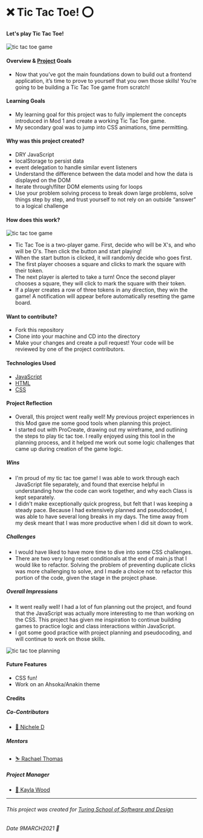 # ❌ Tic Tac Toe! ⭕️
#### Let's play Tic Tac Toe!

![tic tac toe game](https://user-images.githubusercontent.com/63027000/110566904-e74be200-810d-11eb-9085-6b6f4108e428.gif)

#### Overview & [Project](https://frontend.turing.io/projects/module-1/tic-tac-toe-solo.html) Goals
- Now that you’ve got the main foundations down to build out a frontend application, it’s time to prove to yourself that you own those skills! You’re going to be building a Tic Tac Toe game from scratch!

#### Learning Goals
- My learning goal for this project was to fully implement the concepts introduced in Mod 1 and create a working Tic Tac Toe game.
- My secondary goal was to jump into CSS animations, time permitting.

#### Why was this project created?
- DRY JavaScript
- localStorage to persist data
- event delegation to handle similar event listeners
- Understand the difference between the data model and how the data is displayed on the DOM
- Iterate through/filter DOM elements using for loops
- Use your problem solving process to break down large problems, solve things step by step, and trust yourself to not rely on an outside “answer” to a logical challenge

#### How does this work?

![tic tac toe game](https://user-images.githubusercontent.com/63027000/110566904-e74be200-810d-11eb-9085-6b6f4108e428.gif)

- Tic Tac Toe is a two-player game. First, decide who will be X's, and who will be O's. Then click the button and start playing!
- When the start button is clicked, it will randomly decide who goes first.
- The first player chooses a square and clicks to mark the square with their token.
- The next player is alerted to take a turn! Once the second player chooses a square, they will click to mark the square with their token.
- If a player creates a row of three tokens in any direction, they win the game! A notification will appear before automatically resetting the game board.

#### Want to contribute?
- Fork this repository
- Clone into your machine and CD into the directory
- Make your changes and create a pull request! Your code will be reviewed by one of the project contributors.

#### Technologies Used
- [JavaScript](https://developer.mozilla.org/en-US/docs/Web/javascript)
- [HTML](https://developer.mozilla.org/en-US/docs/Web/HTML)
- [CSS](https://developer.mozilla.org/en-US/docs/Web/CSS)

#### Project Reflection
- Overall, this project went really well! My previous project experiences in this Mod gave me some good tools when planning this project.
- I started out with ProCreate, drawing out my wireframe, and outlining the steps to play tic tac toe. I really enjoyed using this tool in the planning process, and it helped me work out some logic challenges that came up during creation of the game logic.

##### Wins
- I'm proud of my tic tac toe game! I was able to work through each JavaScript file separately, and found that exercise helpful in understanding how the code can work together, and why each Class is kept separately.
- I didn't make exceptionally quick progress, but felt that I was keeping a steady pace. Because I had extensively planned and pseudocoded, I was able to have several long breaks in my days. The time away from my desk meant that I was more productive when I did sit down to work.

##### Challenges
- I would have liked to have more time to dive into some CSS challenges.
- There are two very long reset conditionals at the end of main.js that I would like to refactor. Solving the problem of preventing duplicate clicks was more challenging to solve, and I made a choice not to refactor this portion of the code, given the stage in the project phase.

##### Overall Impressions
- It went really well! I had a lot of fun planning out the project, and found that the JavaScript was actually more interesting to me than working on the CSS. This project has given me inspiration to continue building games to practice logic and class interactions within JavaScript.
- I got some good practice with project planning and pseudocoding, and will continue to work on those skills.

![tic tac toe planning](https://user-images.githubusercontent.com/63027000/110567112-38f46c80-810e-11eb-8871-0acb905ded84.gif)


#### Future Features
- CSS fun!
- Work on an Ahsoka/Anakin theme

#### Credits
##### Co-Contributors
- [🌿 Nichele D](https://github.com/nichelicorn)
##### Mentors
- [⛷ Rachael Thomas](https://github.com/rachael-t)
##### Project Manager
- [🧵 Kayla Wood](https://github.com/kaylaewood)
**************************************************************************

###### This project was created for [Turing School of Software and Design](https://turing.io/)
###### Date 9MARCH2021 🌱
